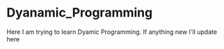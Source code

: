 # Dyanamic_Programming

Here I am trying to learn Dyamic Programming. If anything new I'll update here 
